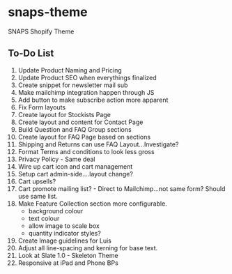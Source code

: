 # snaps-theme
SNAPS Shopify Theme

## To-Do List
1) Update Product Naming and Pricing
2) Update Product SEO when everythings finalized
3) Create snippet for newsletter mail sub
4) Make mailchimp integration happen through JS
5) Add button to make subscribe action more apparent
6) Fix Form layouts
7) Create layout for Stockists Page
8) Create layout and content for Contact Page
9) Build Question and FAQ Group sections
10) Create layout for FAQ Page based on sections
11) Shipping and Returns can use FAQ Layout...Investigate?
12) Format Terms and conditions to look less gross
13) Privacy Policy - Same deal
14) Wire up cart icon and cart management
15) Setup cart admin-side....layout change?
16) Cart upsells?
17) Cart promote mailing list? - Direct to Mailchimp...not same form? Should use same list.
18) Make Feature Collection section more configurable. 
    - background colour
    - text colour
    - allow image to scale box
    - quantity indicator styles?
19) Create Image guidelines for Luis
20) Adjust all line-spacing and kerning for base text.
21) Look at Slate 1.0 - Skeleton Theme
22) Responsive at iPad and Phone BPs